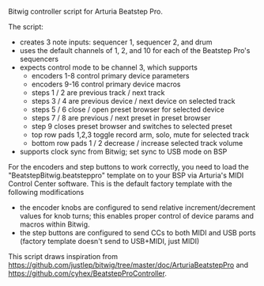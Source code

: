 Bitwig controller script for Arturia Beatstep Pro.

The script:
  * creates 3 note inputs: sequencer 1, sequencer 2, and drum
  * uses the default channels of 1, 2, and 10 for each of the Beatstep Pro's sequencers
  * expects control mode to be channel 3, which supports
    * encoders 1-8 control primary device parameters
    * encoders 9-16 control primary device macros
    * steps 1 / 2 are previous track / next track
    * steps 3 / 4 are previous device / next device on selected track
    * steps 5 / 6 close / open preset browser for selected device
    * steps 7 / 8 are previous / next preset in preset browser
    * step 9 closes preset browser and switches to selected preset
    * top row pads 1,2,3 toggle record arm, solo, mute for selected track
    * bottom row pads 1 / 2 decrease / increase selected track volume
  * supports clock sync from Bitwig; set sync to USB mode on BSP

For the encoders and step buttons to work correctly, you need to load the "BeatstepBitwig.beatsteppro" template on to your BSP via Arturia's MIDI Control Center software.  This is the default factory template with the following modifications

  * the encoder knobs are configured to send relative increment/decrement values for knob turns; this enables proper control of device params and macros within Bitwig.
  * the step buttons are configured to send CCs to both MIDI and USB ports (factory template doesn't send to USB+MIDI, just MIDI)

This script draws inspiration from https://github.com/justlep/bitwig/tree/master/doc/ArturiaBeatstepPro and https://github.com/cyhex/BeatstepProController.
